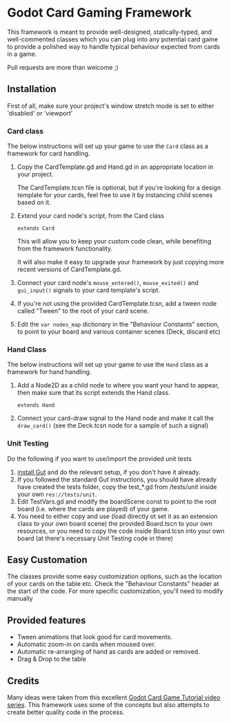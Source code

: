 # Godot Card Gaming Framework

This framework is meant to provide well-designed, statically-typed, and well-commented classes which you can plug into any potential card game to provide a polished way to handle typical behaviour expected from cards in a game.

Pull requests are more than welcome ;)

## Installation

First of all, make sure your project's window stretch mode is set to either 'disabled' or 'viewport'

### Card class

The below instructions will set up your game to use the `Card` class as a framework for card handling.

1. Copy the CardTemplate.gd and Hand.gd in an appropriate location in your project.

   The CardTemplate.tcsn file is optional, but if you're looking for a design template for your cards, 
   feel free to use it by instancing child scenes based on it.

2. Extend your card node's script, from the Card class

    `extends Card`

   This will allow you to keep your custom code clean, while benefiting from the framework functionality. 
  
   It will also make it easy to upgrade your framework by just copying more recent versions of CardTemplate.gd.

3. Connect your card node's `mouse_entered()`, `mouse_exited()` and `gui_input()` signals to your card template's script.

4. If you're not using the provided CardTemplate.tcsn, add a tween node called "Tween" to the root of your card scene.

5. Edit the `var nodes_map` dictionary in the "Behaviour Constants" section, to point to your board and various container scenes (Deck, discard etc)

### Hand Class

The below instructions will set up your game to use the `Hand` class as a framework for hand handling.

1. Add a Node2D as a child node to where you want your hand to appear, then make sure that its script extends the Hand class.

    `extends Hand`

2. Connect your card-draw signal to the Hand node and make it call the `draw_card()` (see the Deck.tcsn node for a sample of such a signal)

### Unit Testing

Do the following if you want to use/import the provided unit tests

1. [install Gut](https://github.com/bitwes/Gut/wiki/Install) and do the relevant setup, if you don't have it already.
2. If you followed the standard Gut instructions, you should have already have created the tests folder, copy the test_*.gd from /tests/unit inside your own `res://tests/unit`.
3. Edit TestVars.gd and modify the boardScene const to point to the root board (i.e. where the cards are played) of your game. 
4. You need to either copy and use (load directly ot set it as an extension class to your own board scene) the provided Board.tscn to your own resources, or you need to copy the code inside Board.tcsn into your own board (at there's necessary Unit Testing code in there)

## Easy Customation

The classes provide some easy customization options, such as the location of your cards on the table etc.
Check the "Behaviour Constants" header at the start of the code.
For more specific customization, you'll need to modify manually


## Provided features

* Tween animations that look good for card movements.
* Automatic zoom-in on cards when moused over.
* Automatic re-arranging of hand as cards are added or removed.
* Drag & Drop to the table

## Credits

Many ideas were taken from this excellent [Godot Card Game Tutorial video series](https://www.youtube.com/watch?v=WjT5sLMD7Kw). This framework uses some of the concepts but also attempts to create better quality code in the process.
